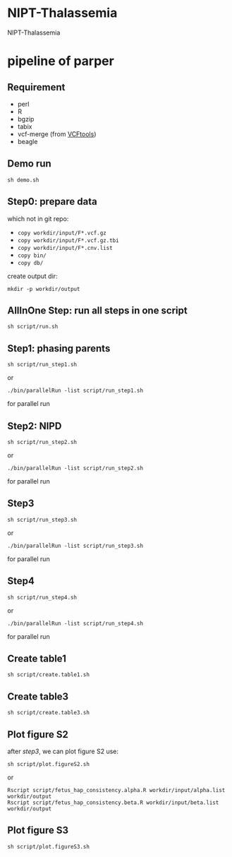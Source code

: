 # NIPT-Thalassemia
NIPT-Thalassemia

# pipeline of parper

## Requirement
* perl
* R
* bgzip
* tabix
* vcf-merge (from [VCFtools](https://vcftools.github.io/perl_module.html))
* beagle

## Demo run
```
sh demo.sh
```

## Step0: prepare data
which not in git repo:
* `copy workdir/input/F*.vcf.gz`
* `copy workdir/input/F*.vcf.gz.tbi`
* `copy workdir/input/F*.cnv.list`
* `copy bin/`
* `copy db/`

create output dir:  
```
mkdir -p workdir/output
```

## AllInOne Step: run all steps in one script
```
sh script/run.sh
```

## Step1: phasing parents
```
sh script/run_step1.sh
```
or 
```
./bin/parallelRun -list script/run_step1.sh
```
for parallel run

## Step2: NIPD
```
sh script/run_step2.sh
```
or 
```
./bin/parallelRun -list script/run_step2.sh
```
for parallel run

## Step3
```
sh script/run_step3.sh
```
or 
```
./bin/parallelRun -list script/run_step3.sh
```
for parallel run

## Step4
```
sh script/run_step4.sh
```
or 
```
./bin/parallelRun -list script/run_step4.sh
```
for parallel run

## Create table1
```
sh script/create.table1.sh
```

## Create table3
```
sh script/create.table3.sh
```

## Plot figure S2
after *step3*, we can plot figure S2 use:
```
sh script/plot.figureS2.sh
```
or
```
Rscript script/fetus_hap_consistency.alpha.R workdir/input/alpha.list workdir/output
Rscript script/fetus_hap_consistency.beta.R workdir/input/beta.list workdir/output
```

## Plot figure S3
```
sh script/plot.figureS3.sh
```
